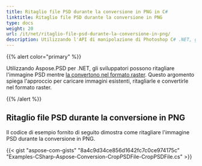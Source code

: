 ```yaml
---
title: Ritaglio file PSD durante la conversione in PNG in C#
linktitle: Ritaglio file PSD durante la conversione in PNG
type: docs
weight: 20
url: /it/net/ritaglio-file-psd-durante-la-conversione-in-png/
description: Utilizzando l'API di manipolazione di Photoshop C# .NET, gli sviluppatori possono ritagliare l'immagine PSD durante la conversione nel formato raster. Questo argomento spiega come farlo con codice di esempio.
---
```


{{% alert color="primary" %}} 

Utilizzando Aspose.PSD per .NET, gli sviluppatori possono ritagliare l'immagine PSD mentre [la convertono nel formato raster](/psd/it/net/converting-psd-image-to-raster-format/). Questo argomento spiega l'approccio per caricare immagini esistenti, ritagliarle e convertirle nel formato raster.

{{% /alert %}} 
## **Ritaglio file PSD durante la conversione in PNG**
Il codice di esempio fornito di seguito dimostra come ritagliare l'immagine PSD durante la conversione in PNG.


{{< gist "aspose-com-gists" "8a4c9d34ce856d1642fc7c0ce974175c" "Examples-CSharp-Aspose-Conversion-CropPSDFile-CropPSDFile.cs" >}}
